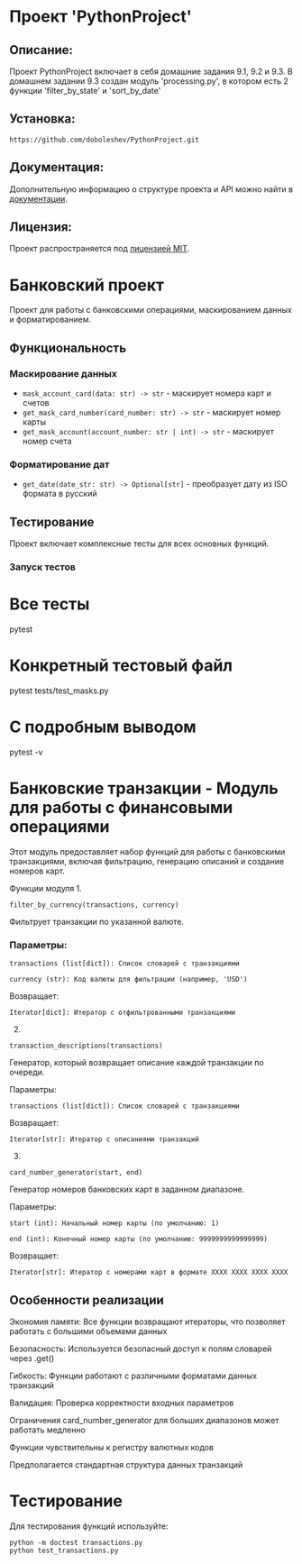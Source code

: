 # Проект 'PythonProject'
## Описание: 
Проект PythonProject включает в себя домашние задания 9.1, 9.2 и 9.3.
В домашнем задании 9.3 создан модуль 'processing.py', в котором есть 2 функции 'filter_by_state' и 'sort_by_date'

## Установка:
```
https://github.com/doboleshev/PythonProject.git
```

## Документация:

Дополнительную информацию о структуре проекта и API можно найти в [документации](https://github.com/doboleshev/PythonProject.).

## Лицензия:

Проект распространяется под [лицензией MIT](LICENSE).

# Банковский проект

Проект для работы с банковскими операциями, маскированием данных и форматированием.

## Функциональность

### Маскирование данных
- `mask_account_card(data: str) -> str` - маскирует номера карт и счетов
- `get_mask_card_number(card_number: str) -> str` - маскирует номер карты
- `get_mask_account(account_number: str | int) -> str` - маскирует номер счета

### Форматирование дат
- `get_date(date_str: str) -> Optional[str]` - преобразует дату из ISO формата в русский

## Тестирование

Проект включает комплексные тесты для всех основных функций.

### Запуск тестов

# Все тесты
pytest
# Конкретный тестовый файл
pytest tests/test_masks.py
# С подробным выводом
pytest -v


# Банковские транзакции - Модуль для работы с финансовыми операциями

Этот модуль предоставляет набор функций для работы с банковскими транзакциями, 
включая фильтрацию, генерацию описаний и создание номеров карт.

Функции модуля
1. 
```
filter_by_currency(transactions, currency)
```
Фильтрует транзакции по указанной валюте.

### Параметры:
```
transactions (list[dict]): Список словарей с транзакциями
```
```
currency (str): Код валюты для фильтрации (например, 'USD')
```

Возвращает:
```
Iterator[dict]: Итератор с отфильтрованными транзакциями
```

2. 
```
transaction_descriptions(transactions)
```
Генератор, который возвращает описание каждой транзакции по очереди.

Параметры:
```
transactions (list[dict]): Список словарей с транзакциями
```
Возвращает:
```
Iterator[str]: Итератор с описаниями транзакций
```
3. 
```
card_number_generator(start, end)
```
Генератор номеров банковских карт в заданном диапазоне.

Параметры:
```
start (int): Начальный номер карты (по умолчанию: 1)
```
```
end (int): Конечный номер карты (по умолчанию: 9999999999999999)
```
Возвращает:
```
Iterator[str]: Итератор с номерами карт в формате XXXX XXXX XXXX XXXX
```

## Особенности реализации
Экономия памяти: Все функции возвращают итераторы, что позволяет работать с большими объемами данных

Безопасность: Используется безопасный доступ к полям словарей через .get()

Гибкость: Функции работают с различными форматами данных транзакций

Валидация: Проверка корректности входных параметров

Ограничения
card_number_generator для больших диапазонов может работать медленно

Функции чувствительны к регистру валютных кодов

Предполагается стандартная структура данных транзакций

# Тестирование
Для тестирования функций используйте:
```
python -m doctest transactions.py
python test_transactions.py
```
